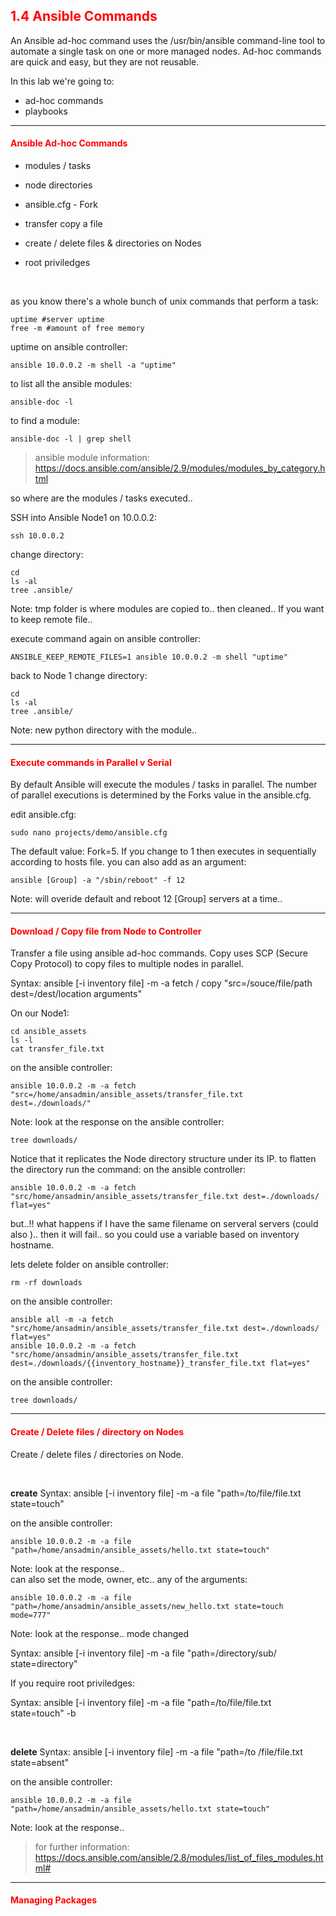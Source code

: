 ## <font color='red'>1.4 Ansible Commands</font>
An Ansible ad-hoc command uses the /usr/bin/ansible command-line tool to automate a single task on one or more managed nodes. Ad-hoc commands are quick and easy, but they are not reusable.  

In this lab we're going to:
* ad-hoc commands
* playbooks

---

#### <font color='red'>Ansible Ad-hoc Commands</font>
* modules / tasks
* node directories
* ansible.cfg - Fork

* transfer copy a file
* create / delete files & directories on Nodes
* root priviledges

</br>

as you know there's a whole bunch of unix commands that perform a task:
```
uptime #server uptime
free -m #amount of free memory
```
uptime on ansible controller:
```
ansible 10.0.0.2 -m shell -a "uptime"
```
to list all the ansible modules:
```
ansible-doc -l
```
to find a module:
```
ansible-doc -l | grep shell
```

  > ansible module information: https://docs.ansible.com/ansible/2.9/modules/modules_by_category.html

so where are the modules / tasks executed..

SSH into Ansible Node1 on 10.0.0.2:
```
ssh 10.0.0.2
```
change directory:
```
cd
ls -al
tree .ansible/
```
Note: tmp folder is where modules are copied to..  then cleaned..
If you want to keep remote file..

execute command again on ansible controller:
```
ANSIBLE_KEEP_REMOTE_FILES=1 ansible 10.0.0.2 -m shell "uptime"
```
back to Node 1 change directory:
```
cd
ls -al
tree .ansible/
```
Note: new python directory with the module..

---

#### <font color='red'>Execute commands in Parallel v Serial</font>
By default Ansible will execute the modules / tasks in parallel.  The number of parallel executions is determined by the Forks value in the ansible.cfg.

edit ansible.cfg:
```
sudo nano projects/demo/ansible.cfg
```
The default value: Fork=5. If you change to 1 then executes in sequentially according to hosts file.
you can also add as an argument:
```
ansible [Group] -a "/sbin/reboot" -f 12
```
Note: will overide default and reboot 12 [Group] servers at a time..

---

#### <font color='red'>Download / Copy file from Node to Controller</font>
Transfer a file using ansible ad-hoc commands. Copy uses SCP (Secure Copy Protocol) to copy files to multiple nodes in parallel.

Syntax: ansible [-i inventory file] <servers> -m -a fetch / copy "src=/souce/file/path  dest=/dest/location arguments"

On our Node1:
```
cd ansible_assets
ls -l
cat transfer_file.txt
```
on the ansible controller:
```
ansible 10.0.0.2 -m -a fetch "src=/home/ansadmin/ansible_assets/transfer_file.txt dest=./downloads/"
```
Note: look at the response
on the ansible controller:
```
tree downloads/
```
Notice that it replicates the Node directory structure under its IP.
to flatten the directory run the command:
on the ansible controller:
```
ansible 10.0.0.2 -m -a fetch "src/home/ansadmin/ansible_assets/transfer_file.txt dest=./downloads/ flat=yes"
```
but..!!   what happens if I have the same filename on serveral servers (could also )..  then it will fail..  so you could use a variable based on inventory hostname.

lets delete folder on ansible controller:
```
rm -rf downloads
```

on the ansible controller:
```
ansible all -m -a fetch "src/home/ansadmin/ansible_assets/transfer_file.txt dest=./downloads/ flat=yes"
ansible 10.0.0.2 -m -a fetch  "src/home/ansadmin/ansible_assets/transfer_file.txt dest=./downloads/{{inventory_hostname}}_transfer_file.txt flat=yes"
```
on the ansible controller:
```
tree downloads/
```

---

#### <font color='red'>Create / Delete files / directory on Nodes</font>
Create / delete files / directories on Node.

</br>

**create**
Syntax: ansible [-i inventory file] <servers> -m -a file "path=/to/file/file.txt state=touch"

on the ansible controller:
```
ansible 10.0.0.2 -m -a file "path=/home/ansadmin/ansible_assets/hello.txt state=touch"
```
Note: look at the response..  
can also set the mode, owner, etc..  any of the arguments:
```
ansible 10.0.0.2 -m -a file "path=/home/ansadmin/ansible_assets/new_hello.txt state=touch mode=777"
```
Note: look at the response.. mode changed

Syntax: ansible [-i inventory file] <servers> -m -a file "path=/directory/sub/ state=directory"


If you require root priviledges:

Syntax: ansible [-i inventory file] <servers> -m -a file "path=/to/file/file.txt state=touch" -b

</br>

**delete**
Syntax: ansible [-i inventory file] <servers> -m -a file "path=/to /file/file.txt state=absent"

on the ansible controller:
```
ansible 10.0.0.2 -m -a file "path=/home/ansadmin/ansible_assets/hello.txt state=touch"
```
Note: look at the response..

  > for further information: https://docs.ansible.com/ansible/2.8/modules/list_of_files_modules.html#

---

#### <font color='red'>Managing Packages</font>